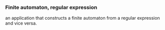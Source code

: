 ### Finite automaton, regular expression

an application that constructs a finite automaton from a regular
 expression and vice versa.
